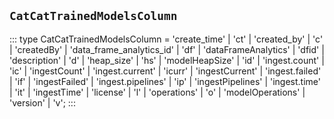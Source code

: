 ## `CatCatTrainedModelsColumn`
:::
type CatCatTrainedModelsColumn = 'create_time' | 'ct' | 'created_by' | 'c' | 'createdBy' | 'data_frame_analytics_id' | 'df' | 'dataFrameAnalytics' | 'dfid' | 'description' | 'd' | 'heap_size' | 'hs' | 'modelHeapSize' | 'id' | 'ingest.count' | 'ic' | 'ingestCount' | 'ingest.current' | 'icurr' | 'ingestCurrent' | 'ingest.failed' | 'if' | 'ingestFailed' | 'ingest.pipelines' | 'ip' | 'ingestPipelines' | 'ingest.time' | 'it' | 'ingestTime' | 'license' | 'l' | 'operations' | 'o' | 'modelOperations' | 'version' | 'v';
:::
